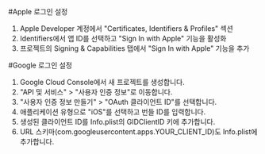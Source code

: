 #Apple 로그인 설정

1. Apple Developer 계정에서 "Certificates, Identifiers & Profiles" 섹션
2. Identifiers에서 앱 ID를 선택하고 "Sign In with Apple" 기능을 활성화
3. 프로젝트의 Signing & Capabilities 탭에서 "Sign In with Apple" 기능을 추가

#Google 로그인 설정
1. Google Cloud Console에서 새 프로젝트를 생성합니다.
2. "API 및 서비스" > "사용자 인증 정보"로 이동합니다.
3. "사용자 인증 정보 만들기" > "OAuth 클라이언트 ID"를 선택합니다.
4. 애플리케이션 유형으로 "iOS"를 선택하고 번들 ID를 입력합니다.
5. 생성된 클라이언트 ID를 Info.plist의 GIDClientID 키에 추가합니다.
6. URL 스키마(com.googleusercontent.apps.YOUR_CLIENT_ID)도 Info.plist에 추가합니다.
